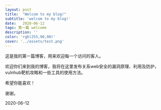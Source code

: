 ```yaml
---
layout: post
title:  "Welcom to my blog!"
subtitle: 'welcom to my blog!'
date:   2020-06-12
tags: 第一篇 welcome
description: ''
color: 'rgb(255,90,90)'
cover: '../assets/test.png'
---
```


这是我的第一篇博客，用来欢迎每一个访问的客人。

欢迎你们来到我的博客，我将在这里发布关系web安全的漏洞原理、利用及防护，vulnhub靶机攻略和一些工具的使用方法。

希望你能喜欢！

谢谢。



2020-06-12
